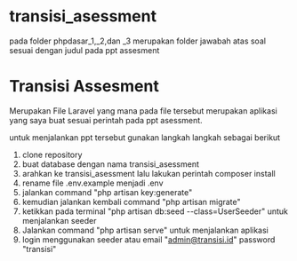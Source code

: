 # transisi_asessment
 
pada folder phpdasar_1,_2,dan _3 merupakan folder jawabah atas soal sesuai dengan judul pada ppt assesment

# Transisi Assesment

Merupakan File Laravel yang mana pada file tersebut merupakan aplikasi yang saya buat sesuai perintah pada ppt asessment.

untuk menjalankan ppt tersebut gunakan langkah langkah sebagai berikut
1. clone repository
2. buat database dengan nama transisi_asessment
3. arahkan ke transisi_asessment lalu lakukan perintah composer install
4. rename file .env.example menjadi .env
5. jalankan command "php artisan key:generate"
6. kemudian jalankan kembali command "php artisan migrate"
7. ketikkan pada terminal "php artisan db:seed --class=UserSeeder" untuk menjalankan seeder
8. Jalankan command "php artisan serve" untuk menjalankan aplikasi
9. login menggunakan seeder atau email "admin@transisi.id" password "transisi"
